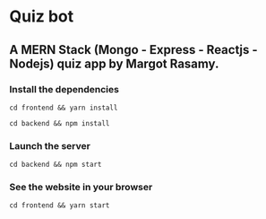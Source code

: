 # Quiz bot
## A MERN Stack (Mongo - Express - Reactjs - Nodejs) quiz app by Margot Rasamy.

### Install the dependencies
```console
cd frontend && yarn install
```

```console
cd backend && npm install
```

### Launch the server

```console
cd backend && npm start
```

### See the website in your browser

```console
cd frontend && yarn start
```